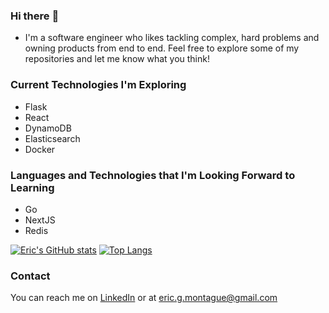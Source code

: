 ### Hi there :wave:

- I'm a software engineer who likes tackling complex, hard problems and owning products from end to end. Feel free to explore some of my repositories and let me know what you think! 

### Current Technologies I'm Exploring
- Flask
- React
- DynamoDB
- Elasticsearch
- Docker


### Languages and Technologies that I'm Looking Forward to Learning
- Go
- NextJS
- Redis

[![Eric's GitHub stats](https://github-readme-stats.vercel.app/api?username=EricMontague&show_icons=true&theme=vue)](https://github.com/anuraghazra/github-readme-stats)
[![Top Langs](https://github-readme-stats.vercel.app/api/top-langs/?username=EricMontague&layout=compact&theme=vue)](https://github.com/anuraghazra/github-readme-stats)

### Contact
You can reach me on [LinkedIn](https://www.linkedin.com/in/ericgmontague/) or at eric.g.montague@gmail.com
